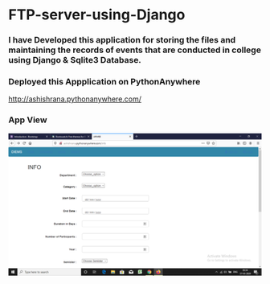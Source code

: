 #  FTP-server-using-Django
### I have Developed this application for storing the files and maintaining the records of events that are conducted in college using Django & Sqlite3 Database.

### Deployed this Appplication on PythonAnywhere
http://ashishrana.pythonanywhere.com/

### App View

![](https://github.com/ashishrana080699/FTP-server-using-Django/blob/master/Screenshott.png)
